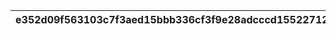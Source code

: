 |e352d09f563103c7f3aed15bbb336cf3f9e28adcccd15522712660e529db3b63|677da14547d130ebc7d2f2a890004d964eef8f1c1858f6d5ed7af7a4ba84b1cf|39d39721e1e2e77345fc37f68853697ca576116b7a1e11620da478416512d372|2801628a89f1b418d7c4420059e61a4121fadbf6adbf900642be069600d8f150|b7aacc0d4a38fb53d06c67c2ae5a0ef6522fd30fb04970916cc49316159f38f8|5b350081f819846d88f8543af4b79beeefade56144d290f452f14d742c8631cf|f2fd66befe61fc179f90cce4c17da79f731a486c84593d587a3ed35b620d064a|d6e3393b9f1ce9447d91842a05a83db984faf772885e667dcdb2d845c20dd449|06527c0b3f42c9568ef81416ee57f422327d53fad23fc61ad4ef318f152204ee|cf67068bb032d32119c64b24d7ff727eb83448a65d887ecf15a854ae350c773c|ec2b3c1c9c66313af54ec05a716100468eacdac8bc232f4aef8ae631d4c9de1f|0626ce3a1d6303e7140b221887a156521926749fe412f5e2b65daedcb4483677|fbbc2102f99e24721547955a03c033f46362b04e1bebdeeac222337ae2b03d60|dc8597ab2b2b1535ff090b4df687f2d3edd7efef9bf6b5f6bfb6c7e825400828|0e7158b7332fb57510ff05a950a8797075c02404b89206492a0fb5fc753d1ae1|73a361b570ebb4f6285f39d3922c55ee67384221fb67b2c418b604c253dd4ee4|bf93e419afe9f79e8b90315aa8b5a43f1cbe5a97aa7c890d9991b6bc3e0d036a|1bcad6e71a4645854c4ed8f6c1cbc0ee6f1ec2a817ff30a35be36893e5ca8459|b231a0e4d724625db14a8a5a18a997d9eeab20d634d26515c6c53362c6076684|10e20d700ff037e6155ca038de588b934eb0e45c421df7aa527cf87cca501c77|7d631e73fe9d613e04a3a1f9de97c80e3b8b99ca2199d07b7fd483dd5f26d8a7|
| --- | --- | --- | --- | --- | --- | --- | --- | --- | --- | --- | --- | --- | --- | --- | --- | --- | --- | --- | --- | --- |